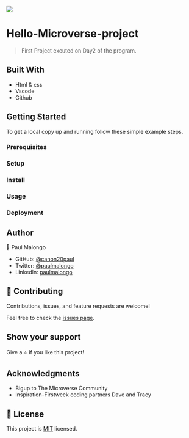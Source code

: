 ![](https://img.shields.io/badge/Microverse-blueviolet)

# Hello-Microverse-project

> First Project excuted on Day2 of the program.


## Built With

- Html & css
- Vscode
- Github

## Getting Started

To get a local copy up and running follow these simple example steps.

### Prerequisites

### Setup

### Install

### Usage

### Deployment



## Author
  👤 Paul Malongo

- GitHub: [@canon20paul](https://github.com/canon20paul)
- Twitter: [@paulmalongo](https://twitter.com/paulmalongo)
- LinkedIn: [paulmalongo](https://linkedin.com/in/paulmalongo)


## 🤝 Contributing

Contributions, issues, and feature requests are welcome!

Feel free to check the [issues page](https://github.com/canon20paul/-Hello-Microverse-project/issues).

## Show your support

Give a ⭐️ if you like this project!

## Acknowledgments

- Bigup to The Microverse Community
- Inspiration-Firstweek coding partners Dave and Tracy

## 📝 License

This project is [MIT](./MIT.md) licensed.